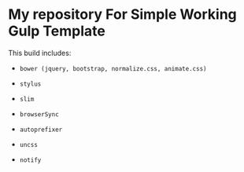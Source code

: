 # My repository For Simple Working Gulp Template

This build includes:
*     bower (jquery, bootstrap, normalize.css, animate.css)
*     stylus
*     slim
*     browserSync
*     autoprefixer
*     uncss
*     notify
